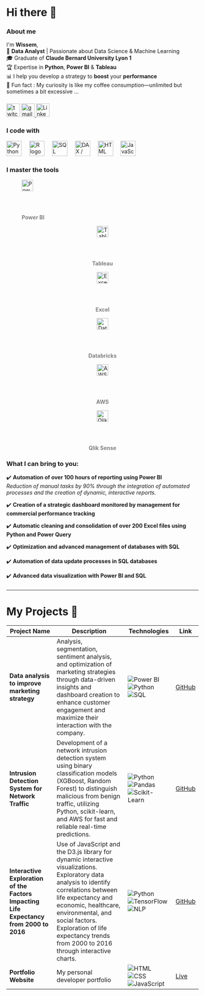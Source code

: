 # Hi there 👋
### About me

I'm **Wissem**,  
🚀 **Data Analyst** | Passionate about Data Science & Machine Learning </br>
🎓 Graduate of **Claude Bernard University Lyon 1**</br>
🏆 Expertise in **Python**, **Power BI** & **Tableau**</br>
📊 I help you develop a strategy to **boost** your **performance**</br>
🎲 Fun fact : My curiosity is like my coffee consumption—unlimited but sometimes a bit excessive ...

###

<div>
  <img src="https://img.shields.io/badge/Portfolio-%23FFA500?style=flat-square" height="35" alt="twitch logo"  />
  <a href="mailto:wissem.cherbal@gmail.com?subject=Votre%20sujet&body=Bonjour,%20je%20voudrais%20vous%20envoyer%20un%20message...">
  <img src="https://img.shields.io/static/v1?message=Gmail&logo=gmail&label=&color=D14836&logoColor=white&labelColor=&style=for-the-badge" height="35" alt="gmail logo" />
</a>

  <a href="https://www.linkedin.com/in/wissem-amel-cherbal-37a5041b8" target="_blank">
  <img src="https://img.shields.io/static/v1?message=LinkedIn&logo=linkedin&label=&color=0077B5&logoColor=white&labelColor=&style=for-the-badge" height="35" alt="LinkedIn logo" />
</a>


</div>

### I code with  

<div>
  <!-- Python -->
  <img src="https://cdn.jsdelivr.net/gh/devicons/devicon/icons/python/python-original.svg" height="40" alt="Python logo" />
  <img width="12" />

  <!-- R -->
  <img src="https://cdn.jsdelivr.net/gh/devicons/devicon/icons/r/r-original.svg" height="40" alt="R logo" />
  <img width="12" />

  <!-- SQL -->
  <img src="https://cdn.jsdelivr.net/gh/devicons/devicon/icons/postgresql/postgresql-original.svg" height="40" alt="SQL logo" />
  <img width="12" />

  <!-- DAX (Power BI) -->
  <img src="https://www.vectorlogo.zone/logos/microsoft_powerbi/microsoft_powerbi-icon.svg" height="40" alt="DAX / Power BI logo" />
  <img width="12" />

  <!-- HTML -->
  <img src="https://cdn.jsdelivr.net/gh/devicons/devicon/icons/html5/html5-original.svg" height="40" alt="HTML logo" />
  <img width="12" />

  <!-- JavaScript -->
  <img src="https://cdn.jsdelivr.net/gh/devicons/devicon/icons/javascript/javascript-original.svg" height="40" alt="JavaScript logo" />
</div>

### I master the tools
<div >

  <!-- Power BI -->
  <figure >
    <img src="https://upload.wikimedia.org/wikipedia/commons/c/cf/New_Power_BI_Logo.svg" height="30" alt="Power BI logo">
    <figcaption style="font-size: 14px; color: gray; margin-top: 60px;"><strong>Power BI</strong></figcaption>
  </figure>

  <!-- Tableau -->
  <figure style="text-align: center;">
    <img src="https://upload.wikimedia.org/wikipedia/commons/4/4b/Tableau_Logo.png" height="30" alt="Tableau logo">
    <figcaption style="font-size: 14px; color: gray; margin-top: 60px;"><strong>Tableau</strong></figcaption>
  </figure>

  <!-- Excel -->
  <figure style="text-align: center;">
    <img src="https://cdn.worldvectorlogo.com/logos/microsoft-excel-2013.svg" height="30" alt="Excel logo">
    <figcaption style="font-size: 14px; color: gray; margin-top: 60px;"><strong>Excel</strong></figcaption>
  </figure>

  <!-- Databricks -->
  <figure style="text-align: center;">
    <img src="https://upload.wikimedia.org/wikipedia/commons/thumb/6/63/Databricks_Logo.png/600px-Databricks_Logo.png" height="30" alt="Databricks logo">
    <figcaption style="font-size: 14px; color: gray; margin-top: 60px;"><strong>Databricks</strong></figcaption>
  </figure>

  <!-- AWS -->
  <figure style="text-align: center;">
    <img src="https://upload.wikimedia.org/wikipedia/commons/9/93/Amazon_Web_Services_Logo.svg" height="30" alt="AWS logo">
    <figcaption style="font-size: 14px; color: gray; margin-top: 60px;"><strong>AWS</strong></figcaption>
  </figure>

  <!-- Qlik Sense -->
  <figure style="text-align: center;">
    <img src="https://www.ambient-it.net/wp-content/uploads/2022/03/logo-formation-qlik-sense.png" height="30" alt="Qlik Sense logo" />
    <figcaption style="font-size: 14px; color: gray; margin-top: 60px;"><strong>Qlik Sense</strong></figcaption>
  </figure>

</div>

### What I can bring to you:

✔️ **Automation of over 100 hours of reporting using Power BI**  
  *Reduction of manual tasks by 90% through the integration of automated processes and the creation of dynamic, interactive reports.*

✔️ **Creation of a strategic dashboard monitored by management for commercial performance tracking**  

✔️ **Automatic cleaning and consolidation of over 200 Excel files using Python and Power Query**  

✔️ **Optimization and advanced management of databases with SQL**  

✔️ **Automation of data update processes in SQL databases**  

✔️ **Advanced data visualization with Power BI and SQL**  






###
---

# My Projects 🚀

| Project Name  | Description | Technologies | Link |
|--------------|------------|-------------|------|
| **Data analysis to improve marketing strategy** | Analysis, segmentation, sentiment analysis, and optimization of marketing strategies through data-driven insights and dashboard creation to enhance customer engagement and maximize their interaction with the company. | ![Power BI](https://img.shields.io/badge/-Power%20BI-yellow) ![Python](https://img.shields.io/badge/-Python-blue) ![SQL](https://img.shields.io/badge/-SQL-lightgray) | [GitHub](https://github.com/wcherbal/DataAnalysisToImproveMarketingStrategy.git) |
| **Intrusion Detection System for Network Traffic** | Development of a network intrusion detection system using binary classification models (XGBoost, Random Forest) to distinguish malicious from benign traffic, utilizing Python, scikit-learn, and AWS for fast and reliable real-time predictions. | ![Python](https://img.shields.io/badge/-Python-yellow) ![Pandas](https://img.shields.io/badge/-Pandas-lightblue) ![Scikit-Learn](https://img.shields.io/badge/-Scikit--learn-orange) | [GitHub](https://github.com/wcherbal/Detection-System-for-network-traffic.git) |
| **Interactive Exploration of the Factors Impacting Life Expectancy from 2000 to 2016** | Use of JavaScript and the D3.js library for dynamic interactive visualizations. Exploratory data analysis to identify correlations between life expectancy and economic, healthcare, environmental, and social factors. Exploration of life expectancy trends from 2000 to 2016 through interactive charts. | ![Python](https://img.shields.io/badge/-Python-yellow) ![TensorFlow](https://img.shields.io/badge/-TensorFlow-orange) ![NLP](https://img.shields.io/badge/-NLP-purple) | [GitHub](https://github.com/wcherbal/Exploration-Interactive-des-Facteurs-Impactant-l-Esp-rance-de-Vie-de-2000-2016.git) |
| **Portfolio Website** | My personal developer portfolio | ![HTML](https://img.shields.io/badge/-HTML-red) ![CSS](https://img.shields.io/badge/-CSS-blue) ![JavaScript](https://img.shields.io/badge/-JavaScript-yellow) | [Live](https://tonportfolio.com) |



###
<!--
<div align="center">
  <img src="https://github-readme-stats.vercel.app/api?username=maurodesouza&hide_title=false&hide_rank=false&show_icons=true&include_all_commits=true&count_private=true&disable_animations=false&theme=dracula&locale=en&hide_border=false" height="150" alt="stats graph"  />
  <img src="https://github-readme-stats.vercel.app/api/top-langs?username=maurodesouza&locale=en&hide_title=false&layout=compact&card_width=320&langs_count=5&theme=dracula&hide_border=false" height="150" alt="languages graph"  />
</div>
-->
###

